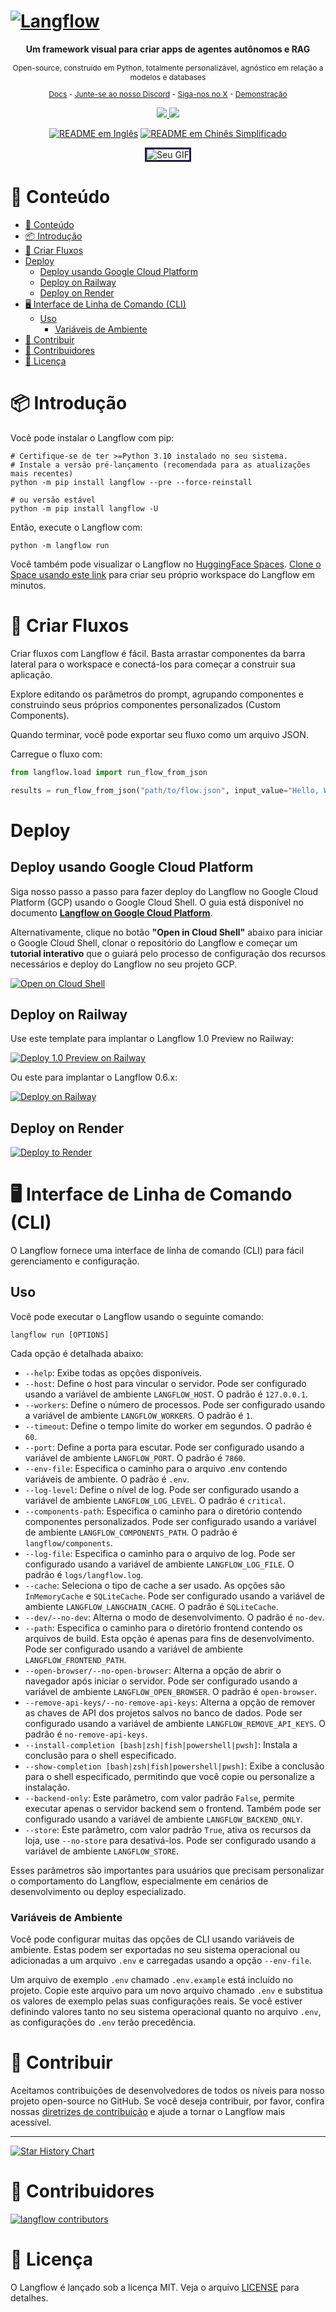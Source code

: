 <!-- markdownlint-disable MD030 -->

# [![Langflow](./docs/static/img/hero.png)](https://www.langflow.org)

<p align="center"><strong>
    Um framework visual para criar apps de agentes autônomos e RAG
</strong></p>
<p align="center" style="font-size: 12px;">
    Open-source, construído em Python, totalmente personalizável, agnóstico em relação a modelos e databases
</p>

<p align="center" style="font-size: 12px;">
    <a href="https://docs.langflow.org" style="text-decoration: underline;">Docs</a> -
    <a href="https://discord.com/invite/EqksyE2EX9" style="text-decoration: underline;">Junte-se ao nosso Discord</a> -
    <a href="https://twitter.com/langflow_ai" style="text-decoration: underline;">Siga-nos no X</a> -
    <a href="https://huggingface.co/spaces/Langflow/Langflow" style="text-decoration: underline;">Demonstração</a>
</p>

<p align="center">
    <a href="https://github.com/langflow-ai/langflow">
        <img src="https://img.shields.io/github/stars/langflow-ai/langflow">
    </a>
    <a href="https://discord.com/invite/EqksyE2EX9">
        <img src="https://img.shields.io/discord/1116803230643527710?label=Discord">
    </a>
</p>

<div align="center">
  <a href="./README.md"><img alt="README em Inglês" src="https://img.shields.io/badge/English-d9d9d9"></a>
  <a href="./README.zh_CN.md"><img alt="README em Chinês Simplificado" src="https://img.shields.io/badge/简体中文-d9d9d9"></a>
</div>

<p align="center">
  <img src="./docs/static/img/langflow_basic_howto.gif" alt="Seu GIF" style="border: 3px solid #211C43;">
</p>

# 📝 Conteúdo

- [📝 Conteúdo](#-conteúdo)
- [📦 Introdução](#-introdução)
- [🎨 Criar Fluxos](#-criar-fluxos)
- [Deploy](#deploy)
  - [Deploy usando Google Cloud Platform](#deploy-usando-google-cloud-platform)
  - [Deploy on Railway](#deploy-on-railway)
  - [Deploy on Render](#deploy-on-render)
- [🖥️ Interface de Linha de Comando (CLI)](#️-interface-de-linha-de-comando-cli)
  - [Uso](#uso)
    - [Variáveis de Ambiente](#variáveis-de-ambiente)
- [👋 Contribuir](#-contribuir)
- [🌟 Contribuidores](#-contribuidores)
- [📄 Licença](#-licença)

# 📦 Introdução

Você pode instalar o Langflow com pip:

```shell
# Certifique-se de ter >=Python 3.10 instalado no seu sistema.
# Instale a versão pré-lançamento (recomendada para as atualizações mais recentes)
python -m pip install langflow --pre --force-reinstall

# ou versão estável
python -m pip install langflow -U
```

Então, execute o Langflow com:

```shell
python -m langflow run
```

Você também pode visualizar o Langflow no [HuggingFace Spaces](https://huggingface.co/spaces/Langflow/Langflow). [Clone o Space usando este link](https://huggingface.co/spaces/Langflow/Langflow?duplicate=true) para criar seu próprio workspace do Langflow em minutos.

# 🎨 Criar Fluxos

Criar fluxos com Langflow é fácil. Basta arrastar componentes da barra lateral para o workspace e conectá-los para começar a construir sua aplicação.

Explore editando os parâmetros do prompt, agrupando componentes e construindo seus próprios componentes personalizados (Custom Components).

Quando terminar, você pode exportar seu fluxo como um arquivo JSON.

Carregue o fluxo com:

```python
from langflow.load import run_flow_from_json

results = run_flow_from_json("path/to/flow.json", input_value="Hello, World!")
```

# Deploy

## Deploy usando Google Cloud Platform

Siga nosso passo a passo para fazer deploy do Langflow no Google Cloud Platform (GCP) usando o Google Cloud Shell. O guia está disponível no documento [**Langflow on Google Cloud Platform**](https://github.com/langflow-ai/langflow/blob/dev/docs/docs/deployment/gcp-deployment.md).

Alternativamente, clique no botão **"Open in Cloud Shell"** abaixo para iniciar o Google Cloud Shell, clonar o repositório do Langflow e começar um **tutorial interativo** que o guiará pelo processo de configuração dos recursos necessários e deploy do Langflow no seu projeto GCP.

[![Open on Cloud Shell](https://gstatic.com/cloudssh/images/open-btn.svg)](https://console.cloud.google.com/cloudshell/open?git_repo=https://github.com/langflow-ai/langflow&working_dir=scripts/gcp&shellonly=true&tutorial=walkthroughtutorial_spot.md)

## Deploy on Railway

Use este template para implantar o Langflow 1.0 Preview no Railway:

[![Deploy 1.0 Preview on Railway](https://railway.app/button.svg)](https://railway.app/template/UsJ1uB?referralCode=MnPSdg)

Ou este para implantar o Langflow 0.6.x:

[![Deploy on Railway](https://railway.app/button.svg)](https://railway.app/template/JMXEWp?referralCode=MnPSdg)

## Deploy on Render

<a href="https://render.com/deploy?repo=https://github.com/langflow-ai/langflow/tree/dev">
<img src="https://render.com/images/deploy-to-render-button.svg" alt="Deploy to Render" />
</a>

# 🖥️ Interface de Linha de Comando (CLI)

O Langflow fornece uma interface de linha de comando (CLI) para fácil gerenciamento e configuração.

## Uso

Você pode executar o Langflow usando o seguinte comando:

```shell
langflow run [OPTIONS]
```

Cada opção é detalhada abaixo:

- `--help`: Exibe todas as opções disponíveis.
- `--host`: Define o host para vincular o servidor. Pode ser configurado usando a variável de ambiente `LANGFLOW_HOST`. O padrão é `127.0.0.1`.
- `--workers`: Define o número de processos. Pode ser configurado usando a variável de ambiente `LANGFLOW_WORKERS`. O padrão é `1`.
- `--timeout`: Define o tempo limite do worker em segundos. O padrão é `60`.
- `--port`: Define a porta para escutar. Pode ser configurado usando a variável de ambiente `LANGFLOW_PORT`. O padrão é `7860`.
- `--env-file`: Especifica o caminho para o arquivo .env contendo variáveis de ambiente. O padrão é `.env`.
- `--log-level`: Define o nível de log. Pode ser configurado usando a variável de ambiente `LANGFLOW_LOG_LEVEL`. O padrão é `critical`.
- `--components-path`: Especifica o caminho para o diretório contendo componentes personalizados. Pode ser configurado usando a variável de ambiente `LANGFLOW_COMPONENTS_PATH`. O padrão é `langflow/components`.
- `--log-file`: Especifica o caminho para o arquivo de log. Pode ser configurado usando a variável de ambiente `LANGFLOW_LOG_FILE`. O padrão é `logs/langflow.log`.
- `--cache`: Seleciona o tipo de cache a ser usado. As opções são `InMemoryCache` e `SQLiteCache`. Pode ser configurado usando a variável de ambiente `LANGFLOW_LANGCHAIN_CACHE`. O padrão é `SQLiteCache`.
- `--dev/--no-dev`: Alterna o modo de desenvolvimento. O padrão é `no-dev`.
- `--path`: Especifica o caminho para o diretório frontend contendo os arquivos de build. Esta opção é apenas para fins de desenvolvimento. Pode ser configurado usando a variável de ambiente `LANGFLOW_FRONTEND_PATH`.
- `--open-browser/--no-open-browser`: Alterna a opção de abrir o navegador após iniciar o servidor. Pode ser configurado usando a variável de ambiente `LANGFLOW_OPEN_BROWSER`. O padrão é `open-browser`.
- `--remove-api-keys/--no-remove-api-keys`: Alterna a opção de remover as chaves de API dos projetos salvos no banco de dados. Pode ser configurado usando a variável de ambiente `LANGFLOW_REMOVE_API_KEYS`. O padrão é `no-remove-api-keys`.
- `--install-completion [bash|zsh|fish|powershell|pwsh]`: Instala a conclusão para o shell especificado.
- `--show-completion [bash|zsh|fish|powershell|pwsh]`: Exibe a conclusão para o shell especificado, permitindo que você copie ou personalize a instalação.
- `--backend-only`: Este parâmetro, com valor padrão `False`, permite executar apenas o servidor backend sem o frontend. Também pode ser configurado usando a variável de ambiente `LANGFLOW_BACKEND_ONLY`.
- `--store`: Este parâmetro, com valor padrão `True`, ativa os recursos da loja, use `--no-store` para desativá-los. Pode ser configurado usando a variável de ambiente `LANGFLOW_STORE`.

Esses parâmetros são importantes para usuários que precisam personalizar o comportamento do Langflow, especialmente em cenários de desenvolvimento ou deploy especializado.

### Variáveis de Ambiente

Você pode configurar muitas das opções de CLI usando variáveis de ambiente. Estas podem ser exportadas no seu sistema operacional ou adicionadas a um arquivo `.env` e carregadas usando a opção `--env-file`.

Um arquivo de exemplo `.env` chamado `.env.example` está incluído no projeto. Copie este arquivo para um novo arquivo chamado `.env` e substitua os valores de exemplo pelas suas configurações reais. Se você estiver definindo valores tanto no seu sistema operacional quanto no arquivo `.env`, as configurações do `.env` terão precedência.

# 👋 Contribuir

Aceitamos contribuições de desenvolvedores de todos os níveis para nosso projeto open-source no GitHub. Se você deseja contribuir, por favor, confira nossas [diretrizes de contribuição](./CONTRIBUTING.md) e ajude a tornar o Langflow mais acessível.

---

[![Star History Chart](https://api.star-history.com/svg?repos=langflow-ai/langflow&type=Timeline)](https://star-history.com/#langflow-ai/langflow&Date)

# 🌟 Contribuidores

[![langflow contributors](https://contrib.rocks/image?repo=langflow-ai/langflow)](https://github.com/langflow-ai/langflow/graphs/contributors)

# 📄 Licença

O Langflow é lançado sob a licença MIT. Veja o arquivo [LICENSE](LICENSE) para detalhes.
